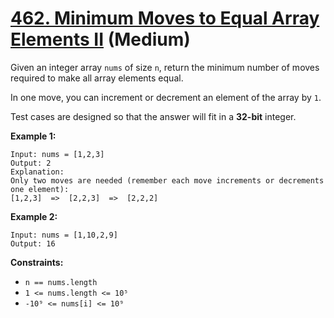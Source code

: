 # [462. Minimum Moves to Equal Array Elements II][link] (Medium)

[link]: https://leetcode.com/problems/minimum-moves-to-equal-array-elements-ii/

Given an integer array `nums` of size `n`, return the minimum number of moves required to make all
array elements equal.

In one move, you can increment or decrement an element of the array by `1`.

Test cases are designed so that the answer will fit in a **32-bit** integer.

**Example 1:**

```
Input: nums = [1,2,3]
Output: 2
Explanation:
Only two moves are needed (remember each move increments or decrements one element):
[1,2,3]  =>  [2,2,3]  =>  [2,2,2]
```

**Example 2:**

```
Input: nums = [1,10,2,9]
Output: 16
```

**Constraints:**

- `n == nums.length`
- `1 <= nums.length <= 10⁵`
- `-10⁹ <= nums[i] <= 10⁹`
